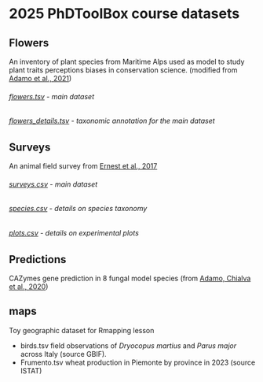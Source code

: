 # 2025 PhDToolBox course datasets

## Flowers
An inventory of plant species from Maritime Alps used as model to study plant traits perceptions biases in conservation science. (modified from [Adamo et al., 2021](https://doi.org/10.1038/s41477-021-00912-2))

###### [flowers.tsv](https://raw.githubusercontent.com/mchialva/PhDToolbox2025/main/Datasets/flowers/flowers.tsv) -  main dataset
###### [flowers_details.tsv](https://raw.githubusercontent.com/mchialva/PhDToolbox2025/main/Datasets/flowers/flowers_details.tsv) - taxonomic annotation for the main dataset

## Surveys
An animal field survey from [Ernest et al., 2017](https://doi.org/10.6084/m9.figshare.1314459.v6)

###### [surveys.csv](https://raw.githubusercontent.com/mchialva/PhDToolbox2025/main/Datasets/surveys/surveys.csv) -  main dataset
###### [species.csv](https://raw.githubusercontent.com/mchialva/PhDToolbox2025/main/Datasets/surveys/species.csv) - details on species taxonomy
###### [plots.csv](https://raw.githubusercontent.com/mchialva/PhDToolbox2025/main/Datasets/surveys/plots.csv) - details on experimental plots

## Predictions
CAZymes gene prediction in 8 fungal model species (from [Adamo, Chialva et al., 2020](https://doi.org/10.3390/ijms21093139))

## maps
Toy geographic dataset for Rmapping lesson

- birds.tsv	field observations of *Dryocopus martius* and *Parus major* across Italy (source GBIF).
- Frumento.tsv	wheat production in Piemonte by province in 2023 (source ISTAT)

